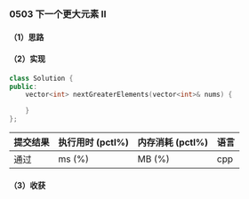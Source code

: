 ### 0503 下一个更大元素 II

#### （1）思路

#### （2）实现

```cpp
class Solution {
public:
    vector<int> nextGreaterElements(vector<int>& nums) {

    }
};
```

| 提交结果 | 执行用时 (pctl%) | 内存消耗 (pctl%) | 语言 |
|:---------|:-----------------|:-----------------|:-----|
| 通过     |  ms (%)   |  MB (%)  | cpp  |

#### （3）收获
